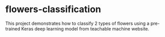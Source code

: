# flowers-classification
This project demonstrates how to classify 2 types of flowers using a pre-trained Keras deep learning model from teachable machine website.
